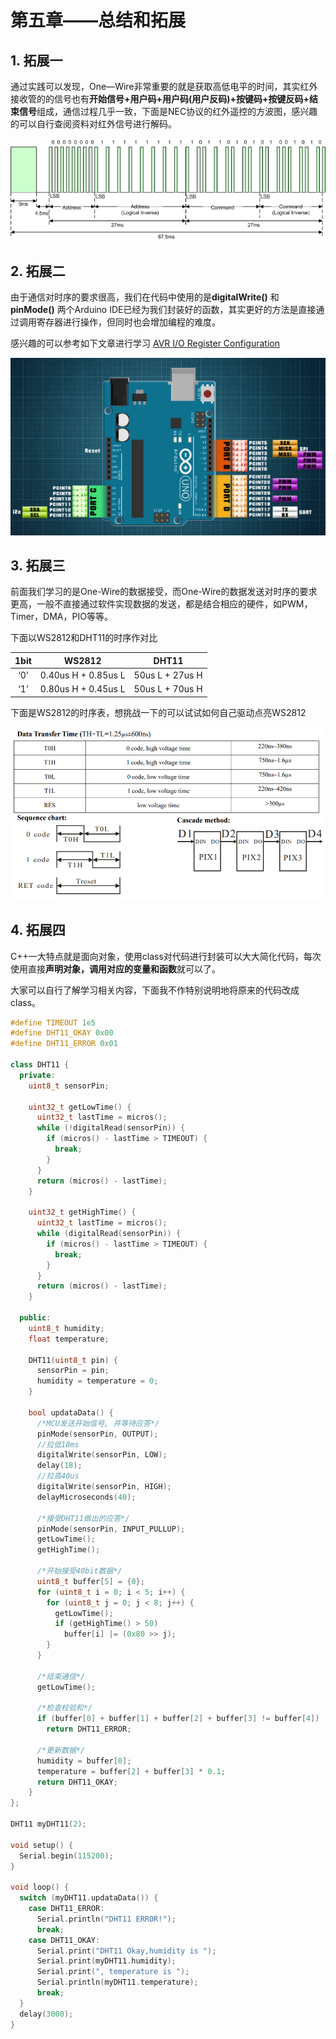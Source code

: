 # 第五章——总结和拓展

## 1. 拓展一
通过实践可以发现，One—Wire非常重要的就是获取高低电平的时间，其实红外接收管的的信号也有**开始信号+用户码+用户码(用户反码)+按键码+按键反码+结束信号**组成，通信过程几乎一致，下面是NEC协议的红外遥控的方波图，感兴趣的可以自行查阅资料对红外信号进行解码。

![红外遥控方波图](../../../images/通信专题/串口通信/One-Wire/3.1.5-1.png)

## 2. 拓展二
由于通信对时序的要求很高，我们在代码中使用的是**digitalWrite()** 和 **pinMode()** 两个Arduino IDE已经为我们封装好的函数，其实更好的方法是直接通过调用寄存器进行操作，但同时也会增加编程的难度。

感兴趣的可以参考如下文章进行学习 [AVR I/O Register Configuration](https://exploreembedded.com/wiki/AVR_I/O_Register_Configuration)

![](../../../images/通信专题/串口通信/One-Wire/3.1.5-2.png)

## 3. 拓展三
前面我们学习的是One-Wire的数据接受，而One-Wire的数据发送对时序的要求更高，一般不直接通过软件实现数据的发送，都是结合相应的硬件，如PWM，Timer，DMA，PIO等等。

下面以WS2812和DHT11的时序作对比

| 1bit  |       WS2812        |      DHT11      |
| :---: | :-----------------: | :-------------: |
|  ‘0’  | 0.40us H + 0.85us L | 50us L + 27us H |
|  ‘1’  | 0.80us H + 0.45us L | 50us L + 70us H |

下面是WS2812的时序表，想挑战一下的可以试试如何自己驱动点亮WS2812

![](../../../images/通信专题/串口通信/One-Wire/3.1.5-3.png)

## 4. 拓展四
C++一大特点就是面向对象，使用class对代码进行封装可以大大简化代码，每次使用直接**声明对象，调用对应的变量和函数**就可以了。

大家可以自行了解学习相关内容，下面我不作特别说明地将原来的代码改成class。

```cpp
#define TIMEOUT 1e5
#define DHT11_OKAY 0x00
#define DHT11_ERROR 0x01

class DHT11 {
  private:
    uint8_t sensorPin;

    uint32_t getLowTime() {
      uint32_t lastTime = micros();
      while (!digitalRead(sensorPin)) {
        if (micros() - lastTime > TIMEOUT) {
          break;
        }
      }
      return (micros() - lastTime);
    }

    uint32_t getHighTime() {
      uint32_t lastTime = micros();
      while (digitalRead(sensorPin)) {
        if (micros() - lastTime > TIMEOUT) {
          break;
        }
      }
      return (micros() - lastTime);
    }

  public:
    uint8_t humidity;
    float temperature;

    DHT11(uint8_t pin) {
      sensorPin = pin;
      humidity = temperature = 0;
    }

    bool updataData() {
      /*MCU发送开始信号, 并等待应答*/
      pinMode(sensorPin, OUTPUT);
      //拉低18ms
      digitalWrite(sensorPin, LOW);
      delay(18);
      //拉高40us
      digitalWrite(sensorPin, HIGH);
      delayMicroseconds(40);

      /*接受DHT11做出的应答*/
      pinMode(sensorPin, INPUT_PULLUP);
      getLowTime();
      getHighTime();

      /*开始接受40bit数据*/
      uint8_t buffer[5] = {0};
      for (uint8_t i = 0; i < 5; i++) {
        for (uint8_t j = 0; j < 8; j++) {
          getLowTime();
          if (getHighTime() > 50)
            buffer[i] |= (0x80 >> j);
        }
      }

      /*结束通信*/
      getLowTime();

      /*检查校验和*/
      if (buffer[0] + buffer[1] + buffer[2] + buffer[3] != buffer[4])
        return DHT11_ERROR;

      /*更新数据*/
      humidity = buffer[0];
      temperature = buffer[2] + buffer[3] * 0.1;
      return DHT11_OKAY;
    }
};

DHT11 myDHT11(2);

void setup() {
  Serial.begin(115200);
}

void loop() {
  switch (myDHT11.updataData()) {
    case DHT11_ERROR:
      Serial.println("DHT11 ERROR!");
      break;
    case DHT11_OKAY:
      Serial.print("DHT11 Okay,humidity is ");
      Serial.print(myDHT11.humidity);
      Serial.print(", temperature is ");
      Serial.println(myDHT11.temperature);
      break;
  }
  delay(3000);
}
```